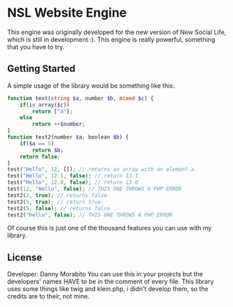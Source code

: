 # NSL Website Engine

This engine was originally developed for the new version of New Social Life, which is still in development :). This engine is really powerful, something that you have to try.

## Getting Started

A simple usage of the library would be something like this: 
```php
function test(string $a, number $b, mixed $c) {
	if(is_array($c))
		return ["a"];
	else
		return ++$number;
}
function test2(number $a, boolean $b) {
	if($a == 5)
		return $b;
	return false; 
}
test("Hello", 12, []); // returns an array with an element a
test("Hello", 12.1, false); // return 13.1
test("Hello", 12.0, false); // return 13.0
test(12, "Hello", false); // THIS ONE THROWS A PHP ERROR
test2(2, true); // returns false
test2(5, true); // return true
test2(5, false); // returns false
test2("hello", false); // THIS ONE THROWS A PHP ERROR
```

Of course this is just one of the thousand features you can use with my library.


## License
Developer: Danny Morabito
You can use this in your projects but the developers' names HAVE to be in the comment of every file.
This library uses some things like twig and klein.php, i didn't develop them, so the credits are to their, not mine.

